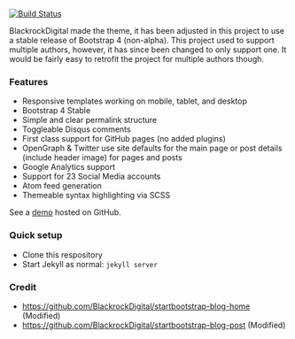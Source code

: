 [![Build Status](https://travis-ci.org/mattouille/mattouille.github.io.svg?branch=development)](https://travis-ci.org/mattouille/mattouille.github.io)

BlackrockDigital made the theme, it has been adjusted in this project to use a stable release of Bootstrap 4 (non-alpha). This project used to support multiple authors, however, it has since been changed to only support one. It would be fairly easy to retrofit the project for multiple authors though.

### Features

* Responsive templates working on mobile, tablet, and desktop
* Bootstrap 4 Stable
* Simple and clear permalink structure
* Toggleable Disqus comments
* First class support for GitHub pages (no added plugins)
* OpenGraph & Twitter use site defaults for the main page or post details (include header image) for pages and posts
* Google Analytics support
* Support for 23 Social Media accounts
* Atom feed generation
* Themeable syntax highlighting via SCSS

See a [demo](https://www.mattouille.com) hosted on GitHub.

### Quick setup

* Clone this respository
* Start Jekyll as normal: `jekyll server`

### Credit

* https://github.com/BlackrockDigital/startbootstrap-blog-home (Modified)
* https://github.com/BlackrockDigital/startbootstrap-blog-post (Modified)